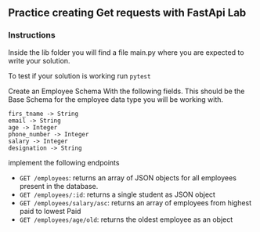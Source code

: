 ## Practice creating Get requests with FastApi Lab
### Instructions

Inside the lib folder you will find a file main.py where you are expected to write your solution. 

To test if your solution is working run ` pytest `



Create an Employee Schema With the following fields.
This should be the Base Schema for the employee data type you will be working with. 

```last_name -> String 
firs_tname -> String 
email -> String 
age -> Integer
phone_number -> Integer 
salary -> Integer
designation -> String
```

implement the following endpoints 
- `GET /employees`: returns an array of JSON objects for all employees present in the database.
- `GET /employees/:id`: returns a single student as JSON object
- `GET /employees/salary/asc`: returns an array of employees from highest paid to lowest Paid
- `GET /employees/age/old`: returns the oldest employee as an object



